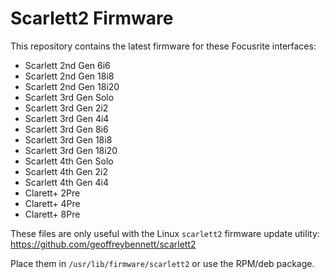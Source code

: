 # Scarlett2 Firmware

This repository contains the latest firmware for these Focusrite
interfaces:

- Scarlett 2nd Gen 6i6
- Scarlett 2nd Gen 18i8
- Scarlett 2nd Gen 18i20
- Scarlett 3rd Gen Solo
- Scarlett 3rd Gen 2i2
- Scarlett 3rd Gen 4i4
- Scarlett 3rd Gen 8i6
- Scarlett 3rd Gen 18i8
- Scarlett 3rd Gen 18i20
- Scarlett 4th Gen Solo
- Scarlett 4th Gen 2i2
- Scarlett 4th Gen 4i4
- Clarett+ 2Pre
- Clarett+ 4Pre
- Clarett+ 8Pre

These files are only useful with the Linux `scarlett2` firmware update
utility: https://github.com/geoffreybennett/scarlett2

Place them in `/usr/lib/firmware/scarlett2` or use the RPM/deb
package.
